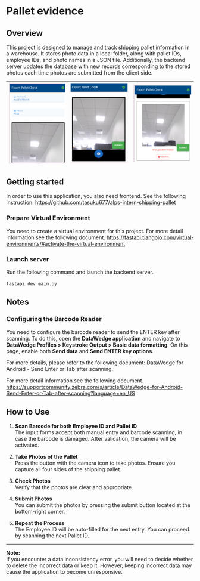 # Pallet evidence


## Overview
This project is designed to manage and track shipping pallet information in a warehouse. It stores photo data in a local folder, along with pallet IDs, employee IDs, and photo names in a JSON file. Additionally, the backend server updates the database with new records corresponding to the stored photos each time photos are submitted from the client side.



| ![Image 1](./pictures_for_README/01.png) | ![Image 2](./pictures_for_README/02.png) | ![Image 3](./pictures_for_README/03.png) |
|------------------------------------------|------------------------------------------|------------------------------------------|



## Getting started
In order to use this application, you also need frontend. See the following instruction. https://github.com/tasuku677/alps-intern-shipping-pallet

### Prepare Virtual Environment
You need to create a virtual environment for this project. 
For more detail information see the following document. https://fastapi.tiangolo.com/virtual-environments/#activate-the-virtual-environment


### Launch server

Run the following command and launch the backend server.
```
fastapi dev main.py
```



## Notes 
### Configuring the Barcode Reader
You need to configure the barcode reader to send the ENTER key after scanning. To do this, open the **DataWedge application** and navigate to **DataWedge Profiles > Keystroke Output > Basic data formatting**. On this page, enable both **Send data** and **Send ENTER key options**.

For more details, please refer to the following document: DataWedge for Android - Send Enter or Tab after scanning.



For more detail information see the following document. https://supportcommunity.zebra.com/s/article/DataWedge-for-Android-Send-Enter-or-Tab-after-scanning?language=en_US


## How to Use

1. **Scan Barcode for both Employee ID and Pallet ID**  
   The input forms accept both manual entry and barcode scanning, in case the barcode is damaged. After validation, the camera will be activated.

2. **Take Photos of the Pallet**  
   Press the button with the camera icon to take photos. Ensure you capture all four sides of the shipping pallet.

3. **Check Photos**  
   Verify that the photos are clear and appropriate.

4. **Submit Photos**  
   You can submit the photos by pressing the submit button located at the bottom-right corner.

5. **Repeat the Process**  
   The Employee ID will be auto-filled for the next entry. You can proceed by scanning the next Pallet ID.

---

**Note:**  
If you encounter a data inconsistency error, you will need to decide whether to delete the incorrect data or keep it. However, keeping incorrect data may cause the application to become unresponsive.
